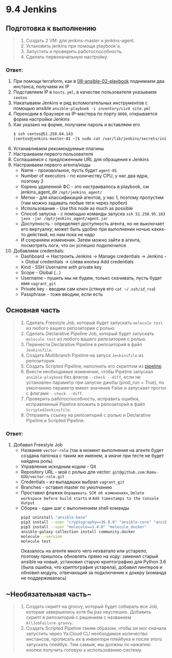 # 9.4 Jenkins

## Подготовка к выполнению

>1. Создать 2 VM: для jenkins-master и jenkins-agent.
>2. Установить jenkins при помощи playbook'a.
>3. Запустить и проверить работоспособность.
>4. Сделать первоначальную настройку.

### Ответ:

1. При помощи terraform, как в [08-ansible-02-playbook](../08-ansible-02-playbook) поднимаем два инстанса, получаем их IP
2. Подставляем IP в `hosts.yml`, в качестве пользователя указываем `centos`
3. Накатываем Jenkins и ряд вспомогательных инструментов с помощью ansible `ansible-playbook -i inventory/cicd site.yml`
4. Переходим в браузере на IP-мастера по порту `8080`, открывается форма настройки Jenkins
5. Как указано на форме, получаем пароль и вставляем его
   ```bash
   $ ssh centos@51.250.64.143
   [centos@jenkins-master-01 ~]$ sudo cat /var/lib/jenkins/secrets/initialAdminPassword
   ```
6. Устанавливаем рекомендуемые плагины
7. Настраиваем первого пользователя
8. Соглашаемся с предложенным URL для обращения к Jenkins
9. Настраиваем первого агента/ноды
   * Name - произвольное, пусть будет `agent-01`
   * Number of executors - по количеству CPU, у нас два ядра, поэтому 2
   * Корень удаленной ФС - это настраивалось в playbook, см jenkins_agent_dir `/opt/jenkins_agent/`
   * Метки - для классификаций  агентов, у нас 1, поэтому пропустим (там можно задавать любые теги через пробел)
   * Использование - Use this node as much as possible
   * Способ запуска - с помощью команды запуска
     `ssh 51.250.95.183 java -jar /opt/jenkins_agent/agent.jar`
   * Доступность - определяет доступность агента, но не выключает его виртуалку; может быть удобно при выполнении ночью каких-то действий, но нам пока не надо 
   * И сохраняем изменения. Затем можно зайти в агента, посмотреть логи, что он успешно подключился
10. Добавляем credentials:
    * Dashboard -> Настроить Jenkins -> Manage credentials -> Jenkins -> Global credentials -> слева кнопка Add credentials
    * Kind - SSH Username with private key
    * Scope - Global (...)
    * Username - пушить мы не будем, только скачивать, пусть будет имя `vagrant_git`
    * Private key - вводим сам ключ (стянув его `cat ~/.ssh/id_rsa`)
    * Passphrase - тоже вводим, если есть

## Основная часть

>1. Сделать Freestyle Job, который будет запускать `molecule test` из любого вашего репозитория с ролью.
>2. Сделать Declarative Pipeline Job, который будет запускать `molecule test` из любого вашего репозитория с ролью.
>3. Перенести Declarative Pipeline в репозиторий в файл `Jenkinsfile`.
>4. Создать Multibranch Pipeline на запуск `Jenkinsfile` из репозитория.
>5. Создать Scripted Pipeline, наполнить его скриптом из [pipeline](./pipeline).
>6. Внести необходимые изменения, чтобы Pipeline запускал `ansible-playbook` без флагов `--check --diff`, если не установлен параметр при запуске джобы (prod_run = True), по умолчанию параметр имеет значение False и запускает прогон с флагами `--check --diff`.
>7. Проверить работоспособность, исправить ошибки, исправленный Pipeline вложить в репозиторий в файл `ScriptedJenkinsfile`.
>8. Отправить ссылку на репозиторий с ролью и Declarative Pipeline и Scripted Pipeline.

### Ответ:

1. Добавил Freestyle Job
   * Название `vector-role` (так в момент выполнения на агенте будет создана папочка с таким же именем, а иначе при тесте не будет найдена роль)
   * Управление исходным кодом - Git
   * Repository URL - мой с ролью для vector: `git@github.com:Roma-EDU/vector-role.git`
   * Credentials - из выпадашки выбрал `vagrant_git`
   * Branches - оставил master по умолчанию
   * Проставил флажки `Опрашивать SCM об изменениях`, `Delete workspace before build starts` и `Add timestamps to the Console Output`
   * Сборка - один шаг с выполнением shell команды
     ```bash
     pip3 uninstall "ansible-base"
     pip3 install --user "cryptography==36.0.0" "ansible-core" "ansible-lint" "yamllint"
     pip3 install --user "molecule==3.4.0" "molecule_docker" 
     ansible-galaxy collection install community.docker
     molecule --version
     molecule test
     ```
     Оказалось на агенте много чего нехватало или устарело, поэтому пришлось обновлять прямо на ходу: заменил старый ansible на новый, установил старую криптографию для Python 3.6 (была ошибка, что криптография устарела), добавил линтеров и обновил модуль, отвечающий за подключение к докеру (команда не поддерживалась)

## ~Необязательная часть~

>1. Создать скрипт на groovy, который будет собирать все Job, которые завершились хотя бы раз неуспешно. Добавить скрипт в репозиторий с решением с названием `AllJobFailure.groovy`.
>2. Создать Scripted Pipeline таким образом, чтобы он мог сначала запустить через Ya.Cloud CLI необходимое количество инстансов, прописать их в инвентори плейбука и после этого запускать плейбук. Тем самым, мы должны по нажатию кнопки получить готовую к использованию систему.
